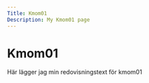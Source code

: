 ```yaml
---
Title: Kmom01
Description: My Kmom01 page
---
```


# Kmom01


Här lägger jag min redovisningstext för kmom01
